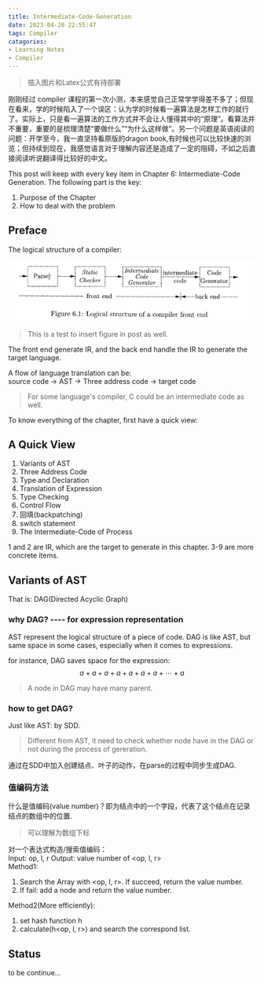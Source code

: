 ```yaml
---
title: Intermediate-Code-Generation
date: 2023-04-20 22:55:47
tags: Compiler
catagories:
- Learning Notes
- Compiler
---
```

>  插入图片和Latex公式有待部署

刚刚经过 compiler 课程的第一次小测，本来感觉自己正常学学得差不多了；但现在看来，学的时候陷入了一个误区：认为学的时候看一遍算法是怎样工作的就行了。实际上，只是看一遍算法的工作方式并不会让人懂得其中的“原理”。看算法并不重要，重要的是梳理清楚“要做什么”“为什么这样做”。另一个问题是英语阅读的问题：开学至今，我一直坚持看原版的dragon book,有时候也可以比较快速的浏览；但持续到现在，我感觉语言对于理解内容还是造成了一定的阻碍，不如之后直接阅读听说翻译得比较好的中文。

This post will keep with every key item in Chapter 6: Intermediate-Code Generation. The following part is the key:

1. Purpose of the Chapter
2. How to deal with the problem

## Preface

The logical structure of a compiler:

![插入图片功能还没有部署完毕](./Intermediate-Code-Generation/Screenshot%202023-04-20%20232133.png)

> This is a test to insert figure in post as well.

The front end generate IR, and the back end handle the IR to generate the target language.

A flow of language translation can be:   
source code -> AST -> Three address code -> target code

> For some language's compiler, C could be an intermediate code as well.

To know everything of the chapter, first have a quick view:

## A Quick View

1. Variants of AST
2. Three Address Code
3. Type and Declaration
4. Translation of Expression
5. Type Checking
6. Control Flow
7. 回填(backpatching)
8. switch statement
9. The Intermediate-Code of Process

1 and 2 are IR, which are the target to generate in this chapter. 3-9 are more concrete items.

## Variants of AST

That is: DAG(Directed Acyclic Graph)

### why DAG? ---- for expression representation
AST represent the logical structure of a piece of code. DAG is like AST, but same space in some cases, especially when it comes to expressions.

for instance, DAG saves space for the expression:
$$a+a+a+a+a+a+a+\cdots+a$$
> A node in DAG may have many parent.

### how to get DAG?
Just like AST: by SDD.
> Different from AST, it need to check whether node have in the DAG or not during the process of gereration.

通过在SDD中加入创建结点、叶子的动作，在parse的过程中同步生成DAG.

### 值编码方法
什么是值编码(value number)？即为结点中的一个字段，代表了这个结点在记录结点的数组中的位置.
> 可以理解为数组下标

对一个表达式构造/搜索值编码：  
Input: op, l, r
Output: value number of <op, l, r>   
Method1:
1. Search the Array with <op, l, r>. If succeed, return the value number.  
2. If fail: add a node and return the value number.

Method2(More efficiently):
1. set hash function h
2. calculate(h<op, l, r>) and search the correspond list.

## Status

to be continue...

